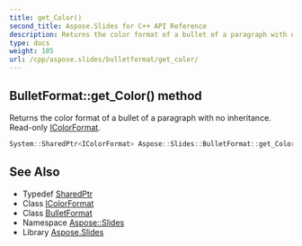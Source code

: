 ```yaml
---
title: get_Color()
second_title: Aspose.Slides for C++ API Reference
description: Returns the color format of a bullet of a paragraph with no inheritance. Read-only IColorFormat.
type: docs
weight: 105
url: /cpp/aspose.slides/bulletformat/get_color/
---
```

## BulletFormat::get_Color() method


Returns the color format of a bullet of a paragraph with no inheritance. Read-only [IColorFormat](../../icolorformat/).

```cpp
System::SharedPtr<IColorFormat> Aspose::Slides::BulletFormat::get_Color() override
```

## See Also

* Typedef [SharedPtr](../../system/sharedptr/)
* Class [IColorFormat](../icolorformat/)
* Class [BulletFormat](./)
* Namespace [Aspose::Slides](../)
* Library [Aspose.Slides](../../)